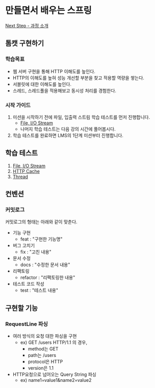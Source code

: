 # 만들면서 배우는 스프링
[Next Step - 과정 소개](https://edu.nextstep.camp/c/4YUvqn9V)

## 톰캣 구현하기

### 학습목표
- 웹 서버 구현을 통해 HTTP 이해도를 높인다.
- HTTP의 이해도를 높혀 성능 개선할 부분을 찾고 적용할 역량을 쌓는다.
- 서블릿에 대한 이해도를 높인다.
- 스레드, 스레드풀을 적용해보고 동시성 처리를 경험한다.

### 시작 가이드
1. 미션을 시작하기 전에 파일, 입출력 스트림 학습 테스트를 먼저 진행합니다.
   - [File, I/O Stream](study/src/test/java/study)
   - 나머지 학습 테스트는 다음 강의 시간에 풀어봅시다.
2. 학습 테스트를 완료하면 LMS의 1단계 미션부터 진행합니다.

## 학습 테스트
1. [File, I/O Stream](study/src/test/java/study)
2. [HTTP Cache](study/src/test/java/cache)
3. [Thread](study/src/test/java/thread)


## 컨벤션
### 커밋로그
커밋로그의 형태는 아래와 같이 맞춘다.

- 기능 구현
  - feat : "구현한 기능명"
- 버그 고치기
  - fix : "고친 내용"
- 문서 수정
  - docs : "수정한 문서 내용"
- 리팩토링
  - refactor : "리팩토링한 내용"
- 테스트 코드 작성
  - test : "테스트 내용"

## 구현할 기능
### RequestLine 파싱
- 여러 방식의 요청 대한 파싱을 구현
  - ex) GET /users HTTP/1.1 의 경우, 
    - method는 GET
    - path는 /users
    - protocol은 HTTP
    - version은 1.1
- HTTP요청으로 넘어오는 Query String 파싱
  - ex) name1=value1&name2=value2

